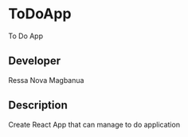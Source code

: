 # ToDoApp
To Do App

## Developer
Ressa Nova Magbanua

## Description
Create React App that can manage to do application
